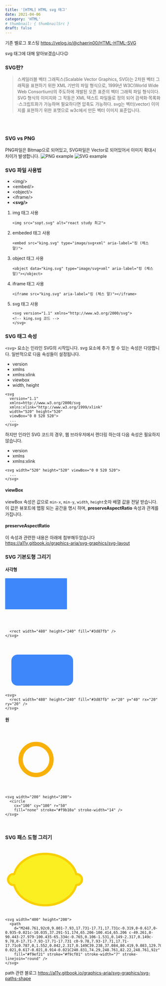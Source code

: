 ```yaml
---
title: '[HTML] HTML svg 태그'
date: 2021-04-06
category: 'HTML'
# thumbnail: { thumbnailSrc }
draft: false
---
```


기존 벨로그 포스팅
https://velog.io/@chaerin00/HTML-HTML-SVG

svg 태그에 대해 알아보겠습니다😉

### SVG란?

> 스케일러블 벡터 그래픽스(Scalable Vector Graphics, SVG)는 2차원 벡터 그래픽을 표현하기 위한 XML 기반의 파일 형식으로, 1999년 W3C(World Wide Web Consortium)의 주도하에 개발된 오픈 표준의 벡터 그래픽 파일 형식이다. SVG 형식의 이미지와 그 작동은 XML 텍스트 파일들로 정의 되어 검색화·목록화·스크립트화가 가능하며 필요하다면 압축도 가능하다.
> svg는 벡터(vector) 이미지를 표현하기 위한 포맷으로 w3c에서 만든 벡터 이미지 표준입니다.

<br/>
<br/>

### SVG vs PNG

PNG파일은 Bitmap으로 되어있고, SVG파일은 Vector로 되어있어서 이미지 확대시 차이가 발생합니다.
![PNG example](https://t1.daumcdn.net/cfile/tistory/2164A34957DA1B9512)
![SVG example](https://t1.daumcdn.net/cfile/tistory/246D8E4957DA1B940A)

### SVG 파일 사용법

- <img/&gt;
- <embed/&gt;
- <object/&gt;
- <iframe/&gt;
- **<svg/&gt;**

1. img 태그 사용
   ```
   <img src="sopt.svg" alt="react study 최고">
   ```
2. embeded 태그 사용
   ```
   <embed src="king.svg" type="image/svg+xml" aria-label="킹 (체스 말)">
   ```
3. object 태그 사용
   ```
   <object data="king.svg" type="image/svg+xml" aria-label="킹 (체스 말)"></object>
   ```
4. iframe 태그 사용
   ```
   <iframe src="king.svg" aria-label="킹 (체스 말)"></iframe>
   ```
5. svg 태그 사용

   ```
   <svg version="1.1" xmlns="http://www.w3.org/2000/svg">
   <!-- king.svg 코드 -->
   </svg>
   ```

### SVG 태그 속성

`<svg>` 요소는 인라인 SVG의 시작입니다. svg 요소에 추가 할 수 있는 속성은 다양합니다. 일반적으로 다음 속성들이 설정됩니다.

- version
- xmlns
- xmlns:xlink
- viewbox
- width, height

```
<svg
  version="1.1"
  xmlns=http://www.w3.org/2000/svg
  xmlns:xlink="http://www.w3.org/1999/xlink"
  width="520" height="520"
  viewBox="0 0 520 520">
  ...
</svg>
```

하지만 인라인 SVG 코드의 경우, 웹 브라우저에서 렌더링 하는데 다음 속성은 필요하지 않습니다.

- version
- xmlns
- xmlns:xlink

```
<svg width="520" height="520" viewBox="0 0 520 520">
  ...
</svg>
```

#### viewBox

viewBox 속성은 값으로 `min-x`, `min-y`, `width`, `height`숫자 배열 값을 전달 받습니다. 이 값은 뷰포트에 맵핑 되는 공간을 명시 하며, **preserveAspectRatio** 속성과 관계를 가집니다.

#### preserveAspectRatio

이 속성과 관련한 내용은 아래에 첨부해두었습니다
https://a11y.gitbook.io/graphics-aria/svg-graphics/svg-layout

### SVG 기본도형 그리기

#### 사각형

<svg>
  <rect width="200" height="100" fill="#3d87fb" />
</svg>

```<svg>
  <rect width="480" height="240" fill="#3d87fb" />
</svg>
```

<svg>
  <rect width="200" height="100" fill="#3d87fb" x="20" y="40" rx="20" ry="20" />
</svg>

```
<svg>
  <rect width="480" height="240" fill="#3d87fb" x="20" y="40" rx="20" ry="20" />
</svg>
```

#### 원

<svg width="200" height="200">
  <circle 
    cx="100" cy="100" r="50" 
    fill="none" stroke="#f9b10a" stroke-width="14" />
</svg>

```
<svg width="200" height="200">
  <circle
    cx="100" cy="100" r="50"
    fill="none" stroke="#f9b10a" stroke-width="14" />
</svg>
```

<br/>

### SVG 패스 도형 그리기

<br/>
<svg width="400" height="200">
  <path 
    d="M248.761,92c0,9.801-7.93,17.731-17.71,17.731c-0.319,0-0.617,0-0.935-0.021c-10.035,37.291-51.174,65.206-100.414,65.206 c-49.261,0-90.443-27.979-100.435-65.334c-0.765,0.106-1.531,0.149-2.317,0.149c-9.78,0-17.71-7.93-17.71-17.731 c0-9.78,7.93-17.71,17.71-17.71c0.787,0,1.552,0.042,2.317,0.149C39.238,37.084,80.419,9.083,129.702,9.083c49.24,0,90.379,27.937,100.414,65.228h0.021c0.298-0.021,0.617-0.021,0.914-0.021C240.831,74.29,248.761,82.22,248.761,92z" 
    fill="#f9ef21" stroke="#f9cf01" stroke-width="7" stroke-linejoin="round" />
</svg>

```
<svg width="400" height="200">
  <path
    d="M248.761,92c0,9.801-7.93,17.731-17.71,17.731c-0.319,0-0.617,0-0.935-0.021c-10.035,37.291-51.174,65.206-100.414,65.206 c-49.261,0-90.443-27.979-100.435-65.334c-0.765,0.106-1.531,0.149-2.317,0.149c-9.78,0-17.71-7.93-17.71-17.731 c0-9.78,7.93-17.71,17.71-17.71c0.787,0,1.552,0.042,2.317,0.149C39.238,37.084,80.419,9.083,129.702,9.083c49.24,0,90.379,27.937,100.414,65.228h0.021c0.298-0.021,0.617-0.021,0.914-0.021C240.831,74.29,248.761,82.22,248.761,92z"
    fill="#f9ef21" stroke="#f9cf01" stroke-width="7" stroke-linejoin="round" />
</svg>
```

path 관련 블로그
https://a11y.gitbook.io/graphics-aria/svg-graphics/svg-paths-shape
